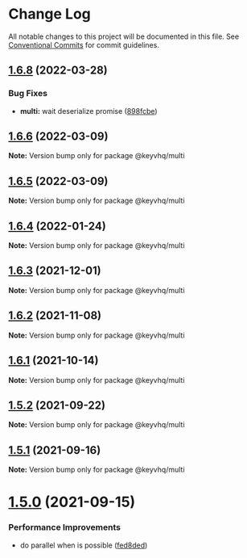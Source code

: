 # Change Log

All notable changes to this project will be documented in this file.
See [Conventional Commits](https://conventionalcommits.org) for commit guidelines.

## [1.6.8](https://github.com/microlinkhq/keyv/compare/v1.6.7...v1.6.8) (2022-03-28)

### Bug Fixes

* **multi:** wait deserialize promise ([898fcbe](https://github.com/microlinkhq/keyv/commit/898fcbe10f63dcf933cc7b713118560515afe2fd))

## [1.6.6](https://github.com/microlinkhq/keyv/compare/v1.6.4...v1.6.6) (2022-03-09)

**Note:** Version bump only for package @keyvhq/multi

## [1.6.5](https://github.com/microlinkhq/keyv/compare/v1.6.4...v1.6.5) (2022-03-09)

**Note:** Version bump only for package @keyvhq/multi

## [1.6.4](https://github.com/microlinkhq/keyv/compare/v1.6.3...v1.6.4) (2022-01-24)

**Note:** Version bump only for package @keyvhq/multi

## [1.6.3](https://github.com/microlinkhq/keyv/compare/v1.6.2...v1.6.3) (2021-12-01)

**Note:** Version bump only for package @keyvhq/multi

## [1.6.2](https://github.com/microlinkhq/keyv/compare/v1.6.1...v1.6.2) (2021-11-08)

**Note:** Version bump only for package @keyvhq/multi

## [1.6.1](https://github.com/microlinkhq/keyv/compare/v1.6.0...v1.6.1) (2021-10-14)

**Note:** Version bump only for package @keyvhq/multi

## [1.5.2](https://github.com/microlinkhq/keyv/compare/v1.5.1...v1.5.2) (2021-09-22)

**Note:** Version bump only for package @keyvhq/multi

## [1.5.1](https://github.com/microlinkhq/keyv/compare/v1.5.0...v1.5.1) (2021-09-16)

**Note:** Version bump only for package @keyvhq/multi

# [1.5.0](https://github.com/microlinkhq/keyv/compare/v1.4.0...v1.5.0) (2021-09-15)

### Performance Improvements

* do parallel when is possible ([fed8ded](https://github.com/microlinkhq/keyv/commit/fed8dedf5d022fd51bbe556bff65e2962141a0c0))
